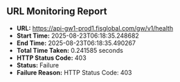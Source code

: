 ## URL Monitoring Report

- **URL:** https://api-gw1-prod1.fisglobal.com/gw/v1/health
- **Start Time:** 2025-08-23T06:18:35.248682
- **End Time:** 2025-08-23T06:18:35.490267
- **Total Time Taken:** 0.241585 seconds
- **HTTP Status Code:** 403
- **Status:** Failure
- **Failure Reason:** HTTP Status Code: 403
